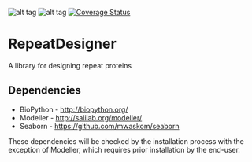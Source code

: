 ![alt tag](https://travis-ci.org/daviddesancho/RepeatDesigner.svg?branch=master)
![alt tag](https://landscape.io/github/daviddesancho/RepeatDesigner/master/landscape.svg?style=flat)
[![Coverage Status](https://coveralls.io/repos/github/daviddesancho/RepeatDesigner/badge.svg?branch=master)](https://coveralls.io/github/daviddesancho/RepeatDesigner?branch=master)


# RepeatDesigner
A library for designing repeat proteins


Dependencies
------------

* BioPython - http://biopython.org/
* Modeller - http://salilab.org/modeller/
* Seaborn - https://github.com/mwaskom/seaborn

These dependencies will be checked by the installation process with the exception of Modeller, which 
requires prior installation by the end-user.
